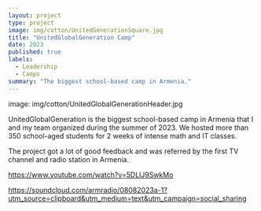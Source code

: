 ```yaml
---
layout: project
type: project
image: img/cotton/UnitedGenerationSquare.jpg
title: "UnitedGlobalGeneration Camp"
date: 2023
published: true
labels:
  - Leadership
  - Camps
summary: "The biggest school-based camp in Armenia."
---
```


image: img/cotton/UnitedGlobalGenerationHeader.jpg


UnitedGlobalGeneration is the biggest school-based camp in Armenia that I and my team organized during the summer of 2023. We hosted more than 350 school-aged students for 2 weeks of intense math and IT classes.

The project got a lot of good feedback and was referred by the first TV channel and radio station in Armenia. 

https://www.youtube.com/watch?v=5DLlJ9SwkMo

https://soundcloud.com/armradio/08082023a-1?utm_source=clipboard&utm_medium=text&utm_campaign=social_sharing
